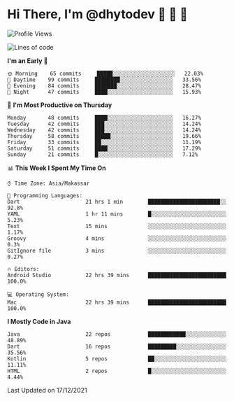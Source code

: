 # Hi There, I'm @dhytodev 👋 👋 👋

<!--
**DhytoDev/dhytodev** is a ✨ _special_ ✨ repository because its `README.md` (this file) appears on your GitHub profile.

Here are some ideas to get you started:

- 🔭 I’m currently working on ...
- 🌱 I’m currently learning ...
- 👯 I’m looking to collaborate on ...
- 🤔 I’m looking for help with ...
- 💬 Ask me about ...
- 📫 How to reach me: ...
- 😄 Pronouns: ...
- ⚡ Fun fact: ...
-->

<!--START_SECTION:waka-->
![Profile Views](http://img.shields.io/badge/Profile%20Views-0-blue)

![Lines of code](https://img.shields.io/badge/From%20Hello%20World%20I%27ve%20Written-139%20Thousand%20lines%20of%20code-blue)

**I'm an Early 🐤** 

```text
🌞 Morning    65 commits     █████░░░░░░░░░░░░░░░░░░░░   22.03% 
🌆 Daytime    99 commits     ████████░░░░░░░░░░░░░░░░░   33.56% 
🌃 Evening    84 commits     ███████░░░░░░░░░░░░░░░░░░   28.47% 
🌙 Night      47 commits     ████░░░░░░░░░░░░░░░░░░░░░   15.93%

```
📅 **I'm Most Productive on Thursday** 

```text
Monday       48 commits     ████░░░░░░░░░░░░░░░░░░░░░   16.27% 
Tuesday      42 commits     ███░░░░░░░░░░░░░░░░░░░░░░   14.24% 
Wednesday    42 commits     ███░░░░░░░░░░░░░░░░░░░░░░   14.24% 
Thursday     58 commits     █████░░░░░░░░░░░░░░░░░░░░   19.66% 
Friday       33 commits     ██░░░░░░░░░░░░░░░░░░░░░░░   11.19% 
Saturday     51 commits     ████░░░░░░░░░░░░░░░░░░░░░   17.29% 
Sunday       21 commits     █░░░░░░░░░░░░░░░░░░░░░░░░   7.12%

```


📊 **This Week I Spent My Time On** 

```text
⌚︎ Time Zone: Asia/Makassar

💬 Programming Languages: 
Dart                     21 hrs 1 min        ███████████████████████░░   92.8% 
YAML                     1 hr 11 mins        █░░░░░░░░░░░░░░░░░░░░░░░░   5.23% 
Text                     15 mins             ░░░░░░░░░░░░░░░░░░░░░░░░░   1.17% 
Groovy                   4 mins              ░░░░░░░░░░░░░░░░░░░░░░░░░   0.3% 
GitIgnore file           3 mins              ░░░░░░░░░░░░░░░░░░░░░░░░░   0.27%

🔥 Editors: 
Android Studio           22 hrs 39 mins      █████████████████████████   100.0%

💻 Operating System: 
Mac                      22 hrs 39 mins      █████████████████████████   100.0%

```

**I Mostly Code in Java** 

```text
Java                     22 repos            ████████████░░░░░░░░░░░░░   48.89% 
Dart                     16 repos            █████████░░░░░░░░░░░░░░░░   35.56% 
Kotlin                   5 repos             ██░░░░░░░░░░░░░░░░░░░░░░░   11.11% 
HTML                     2 repos             █░░░░░░░░░░░░░░░░░░░░░░░░   4.44%

```



 Last Updated on 17/12/2021
<!--END_SECTION:waka-->
